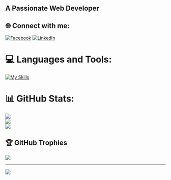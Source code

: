 
 ##                                 A Passionate Web Developer
## 🌐 Connect with me:
[![Facebook](https://img.shields.io/badge/Facebook-%231877F2.svg?logo=Facebook&logoColor=white)](https://www.facebook.com/profile.php?id=100002405943893) [![LinkedIn](https://img.shields.io/badge/LinkedIn-%230077B5.svg?logo=linkedin&logoColor=white)](https://www.linkedin.com/in/deepak-lohani-a03204a5/) 

# 💻 Languages and Tools:

[![My Skills](https://skillicons.dev/icons?i=php,laravel,js,mysql,html,css,bootstrap,jquery,postman,vscode,bash,git)](https://skillicons.dev)

# 📊 GitHub Stats:
![](https://github-readme-stats.vercel.app/api?username=deepak18121988&theme=dark&hide_border=false&include_all_commits=false&count_private=false)<br/>
![](https://github-readme-streak-stats.herokuapp.com/?user=deepak18121988&theme=dark&hide_border=false)<br/>
![](https://github-readme-stats.vercel.app/api/top-langs/?username=deepak18121988&theme=dark&hide_border=false&include_all_commits=false&count_private=false&layout=compact)

## 🏆 GitHub Trophies
![](https://github-profile-trophy.vercel.app/?username=deepak18121988&theme=radical&no-frame=false&no-bg=true&margin-w=4)

---
[![](https://visitcount.itsvg.in/api?id=deepak18121988&icon=0&color=0)](https://visitcount.itsvg.in)

<!-- Proudly created with GPRM ( https://gprm.itsvg.in ) -->
